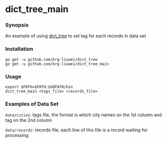 # dict_tree_main

### Synopsis

An example of using [dict_tree](https://github.com/brg-liuwei/dict_tree) to set tag for each records in data set

### Installation

    go get -u github.com/brg-liuwei/dict_tree
    go get -u github.com/brg-liuwei/dict_tree_main

### Usage

    export $PATH=$PATH:$GOPATH/bin
    dict_tree_main <tags_file> <records_file>

### Examples of Data Set

`data/cities`: tags file, the format is which city names on the 1st column and tag on the 2nd column

`data/records`: records file, each line of this file is a record waiting for processing

